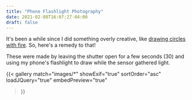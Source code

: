 ```yaml
---
title: "Phone Flashlight Photography"
date: 2021-02-08T16:07:27-04:00
draft: false
---
```


It's been a while since I did something overly creative, like [drawing circles with fire](/gallery/solstice-fun). So, here's a remedy to that!

These were made by leaving the shutter open for a few seconds (30) and using my phone's flashlight to draw while the sensor gathered light.

{{< gallery
    match="images/*"
    showExif="true"
    sortOrder="asc"
    loadJQuery="true"
    embedPreview="true"
>}}
